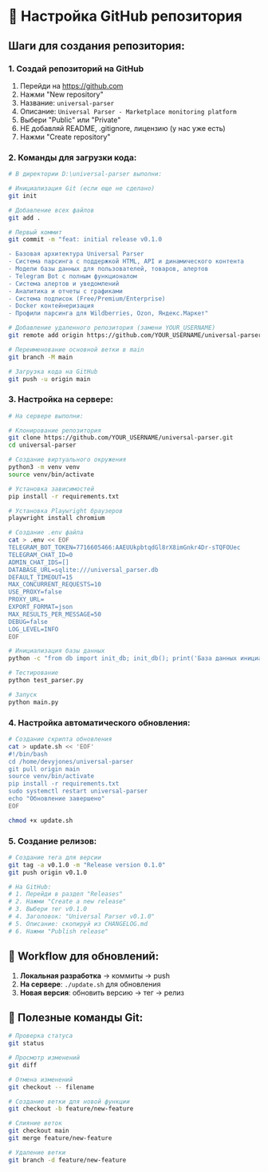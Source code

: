 # 🐙 Настройка GitHub репозитория

## Шаги для создания репозитория:

### 1. Создай репозиторий на GitHub
1. Перейди на https://github.com
2. Нажми "New repository"
3. Название: `universal-parser`
4. Описание: `Universal Parser - Marketplace monitoring platform`
5. Выбери "Public" или "Private"
6. НЕ добавляй README, .gitignore, лицензию (у нас уже есть)
7. Нажми "Create repository"

### 2. Команды для загрузки кода:

```bash
# В директории D:\universal-parser выполни:

# Инициализация Git (если еще не сделано)
git init

# Добавление всех файлов
git add .

# Первый коммит
git commit -m "feat: initial release v0.1.0

- Базовая архитектура Universal Parser
- Система парсинга с поддержкой HTML, API и динамического контента
- Модели базы данных для пользователей, товаров, алертов
- Telegram Bot с полным функционалом
- Система алертов и уведомлений
- Аналитика и отчеты с графиками
- Система подписок (Free/Premium/Enterprise)
- Docker контейнеризация
- Профили парсинга для Wildberries, Ozon, Яндекс.Маркет"

# Добавление удаленного репозитория (замени YOUR_USERNAME)
git remote add origin https://github.com/YOUR_USERNAME/universal-parser.git

# Переименование основной ветки в main
git branch -M main

# Загрузка кода на GitHub
git push -u origin main
```

### 3. Настройка на сервере:

```bash
# На сервере выполни:

# Клонирование репозитория
git clone https://github.com/YOUR_USERNAME/universal-parser.git
cd universal-parser

# Создание виртуального окружения
python3 -m venv venv
source venv/bin/activate

# Установка зависимостей
pip install -r requirements.txt

# Установка Playwright браузеров
playwright install chromium

# Создание .env файла
cat > .env << EOF
TELEGRAM_BOT_TOKEN=7716605466:AAEUUkpbtqdGl8rX8imGnkr4Dr-sTQFOUec
TELEGRAM_CHAT_ID=0
ADMIN_CHAT_IDS=[]
DATABASE_URL=sqlite:///universal_parser.db
DEFAULT_TIMEOUT=15
MAX_CONCURRENT_REQUESTS=10
USE_PROXY=false
PROXY_URL=
EXPORT_FORMAT=json
MAX_RESULTS_PER_MESSAGE=50
DEBUG=false
LOG_LEVEL=INFO
EOF

# Инициализация базы данных
python -c "from db import init_db; init_db(); print('База данных инициализирована')"

# Тестирование
python test_parser.py

# Запуск
python main.py
```

### 4. Настройка автоматического обновления:

```bash
# Создание скрипта обновления
cat > update.sh << 'EOF'
#!/bin/bash
cd /home/devyjones/universal-parser
git pull origin main
source venv/bin/activate
pip install -r requirements.txt
sudo systemctl restart universal-parser
echo "Обновление завершено"
EOF

chmod +x update.sh
```

### 5. Создание релизов:

```bash
# Создание тега для версии
git tag -a v0.1.0 -m "Release version 0.1.0"
git push origin v0.1.0

# На GitHub:
# 1. Перейди в раздел "Releases"
# 2. Нажми "Create a new release"
# 3. Выбери тег v0.1.0
# 4. Заголовок: "Universal Parser v0.1.0"
# 5. Описание: скопируй из CHANGELOG.md
# 6. Нажми "Publish release"
```

## 🔄 Workflow для обновлений:

1. **Локальная разработка** → коммиты → push
2. **На сервере**: `./update.sh` для обновления
3. **Новая версия**: обновить версию → тег → релиз

## 📝 Полезные команды Git:

```bash
# Проверка статуса
git status

# Просмотр изменений
git diff

# Отмена изменений
git checkout -- filename

# Создание ветки для новой функции
git checkout -b feature/new-feature

# Слияние веток
git checkout main
git merge feature/new-feature

# Удаление ветки
git branch -d feature/new-feature
```


